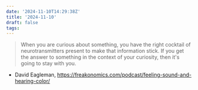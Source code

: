 ```yaml
---
date: '2024-11-10T14:29:38Z'
title: '2024-11-10'
draft: false
tags:
---
```


> When you are curious about something, you have the right cocktail of neurotransmitters present to make that information stick.
> If you get the answer to something in the context of your curiosity, then it's going to stay with you.

- David Eagleman, https://freakonomics.com/podcast/feeling-sound-and-hearing-color/
